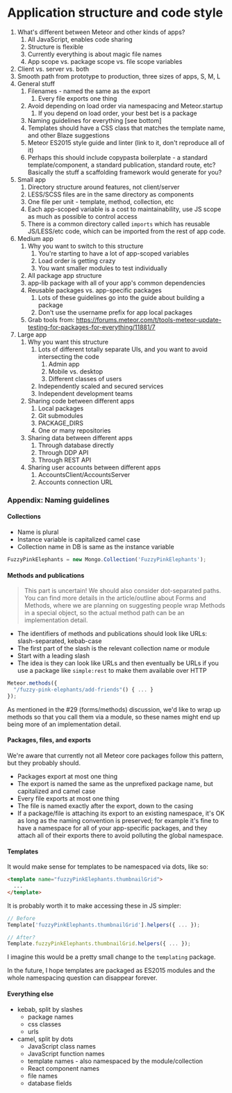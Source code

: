 # Application structure and code style

1. What's different between Meteor and other kinds of apps?
    1. All JavaScript, enables code sharing
    2. Structure is flexible
    3. Currently everything is about magic file names
    4. App scope vs. package scope vs. file scope variables
2. Client vs. server vs. both
3. Smooth path from prototype to production, three sizes of apps, S, M, L
4. General stuff
    1. Filenames - named the same as the export
        1. Every file exports one thing
    2. Avoid depending on load order via namespacing and Meteor.startup
        1. If you depend on load order, your best bet is a package
    3. Naming guidelines for everything [see bottom]
    4. Templates should have a CSS class that matches the template name, and other Blaze suggestions
    5. Meteor ES2015 style guide and linter (link to it, don't reproduce all of it)
    6. Perhaps this should include copypasta boilerplate - a standard template/component, a standard publication, standard route, etc? Basically the stuff a scaffolding framework would generate for you?
5. Small app
    1. Directory structure around features, not client/server
    2. LESS/SCSS files are in the same directory as components
    3. One file per unit - template, method, collection, etc
    4. Each app-scoped variable is a cost to maintainability, use JS scope as much as possible to control access
    5. There is a common directory called `imports` which has reusable JS/LESS/etc code, which can be imported from the rest of app code.
6. Medium app
    1. Why you want to switch to this structure
        1. You're starting to have a lot of app-scoped variables
        2. Load order is getting crazy
        3. You want smaller modules to test individually
    2. All package app structure
    3. app-lib package with all of your app's common dependencies
    4. Reusable packages vs. app-specific packages
        1. Lots of these guidelines go into the guide about building a package
        2. Don't use the username prefix for app local packages
    5. Grab tools from: https://forums.meteor.com/t/tools-meteor-update-testing-for-packages-for-everything/11881/7
7. Large app
    1. Why you want this structure
        1. Lots of different totally separate UIs, and you want to avoid intersecting the code
            1. Admin app
            2. Mobile vs. desktop
            3. Different classes of users
        2. Independently scaled and secured services
        3. Independent development teams
    2. Sharing code between different apps
        1. Local packages
        2. Git submodules
        3. PACKAGE_DIRS
        4. One or many repositories
    3. Sharing data between different apps
        1. Through database directly
        2. Through DDP API
        3. Through REST API
    4. Sharing user accounts between different apps
        1. AccountsClient/AccountsServer
        2. Accounts connection URL

### Appendix: Naming guidelines

#### Collections

- Name is plural
- Instance variable is capitalized camel case
- Collection name in DB is same as the instance variable

```js
FuzzyPinkElephants = new Mongo.Collection('FuzzyPinkElephants');
```

#### Methods and publications

> This part is uncertain! We should also consider dot-separated paths. You can find more details in the article/outline about Forms and Methods, where we are planning on suggesting people wrap Methods in a special object, so the actual method path can be an implementation detail.

- The identifiers of methods and publications should look like URLs: slash-separated, kebab-case
- The first part of the slash is the relevant collection name or module
- Start with a leading slash
- The idea is they can look like URLs and then eventually be URLs if you use a package like `simple:rest` to make them available over HTTP

```js
Meteor.methods({
  "/fuzzy-pink-elephants/add-friends"() { ... }
});
```

As mentioned in the #29 (forms/methods) discussion, we'd like to wrap up methods so that you call them via a module, so these names might end up being more of an implementation detail.

#### Packages, files, and exports

We're aware that currently not all Meteor core packages follow this pattern, but they probably should.

- Packages export at most one thing
- The export is named the same as the unprefixed package name, but capitalized and camel case
- Every file exports at most one thing
- The file is named exactly after the export, down to the casing
- If a package/file is attaching its export to an existing namespace, it's OK as long as the naming convention is preserved; for example it's fine to have a namespace for all of your app-specific packages, and they attach all of their exports there to avoid polluting the global namespace.

#### Templates

It would make sense for templates to be namespaced via dots, like so:

```html
<template name="fuzzyPinkElephants.thumbnailGrid">
  ...
</template>
```

It is probably worth it to make accessing these in JS simpler:

```js
// Before
Template['fuzzyPinkElephants.thumbnailGrid'].helpers({ ... });

// After?
Template.fuzzyPinkElephants.thumbnailGrid.helpers({ ... });
```

I imagine this would be a pretty small change to the `templating` package.

In the future, I hope templates are packaged as ES2015 modules and the whole namespacing question can disappear forever.

#### Everything else

* kebab, split by slashes
    * package names
    * css classes
    * urls
* camel, split by dots
    * JavaScript class names
    * JavaScript function names
    * template names - also namespaced by the module/collection
    * React component names
    * file names
    * database fields
